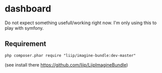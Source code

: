dashboard
=========

Do not expect something usefull/working right now.
I'm only using this to play with symfony.

Requirement
-----------

`php composer.phar require "liip/imagine-bundle:dev-master"`

(see install there https://github.com/liip/LiipImagineBundle)
